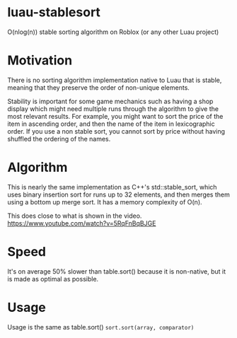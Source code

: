 # luau-stablesort
O(nlog(n)) stable sorting algorithm on Roblox (or any other Luau project)

# Motivation
There is no sorting algorithm implementation native to Luau that is stable, meaning that they preserve the order of non-unique elements.

Stability is important for some game mechanics such as having a shop display which might need multiple runs through the algorithm to give the most relevant results. For example, you might want to sort the price of the item in ascending order, and then the name of the item in lexicographic order. If you use a non stable sort, you cannot sort by price without having shuffled the ordering of the names.

# Algorithm
This is nearly the same implementation as C++'s std::stable_sort, which uses binary insertion sort for runs up to 32 elements, and then merges them using a bottom up merge sort. It has a memory complexity of O(n).

This does close to what is shown in the video.    
https://www.youtube.com/watch?v=5RqFnBqBJGE

# Speed
It's on average 50% slower than table.sort() because it is non-native, but it is made as optimal as possible.

# Usage
Usage is the same as table.sort()
`sort.sort(array, comparator)`